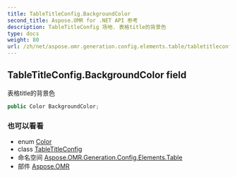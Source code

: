 ```yaml
---
title: TableTitleConfig.BackgroundColor
second_title: Aspose.OMR for .NET API 参考
description: TableTitleConfig 场地. 表格title的背景色
type: docs
weight: 80
url: /zh/net/aspose.omr.generation.config.elements.table/tabletitleconfig/backgroundcolor/
---
```

## TableTitleConfig.BackgroundColor field

表格title的背景色

```csharp
public Color BackgroundColor;
```

### 也可以看看

* enum [Color](../../../aspose.omr.generation/color/)
* class [TableTitleConfig](../)
* 命名空间 [Aspose.OMR.Generation.Config.Elements.Table](../../tabletitleconfig/)
* 部件 [Aspose.OMR](../../../)


